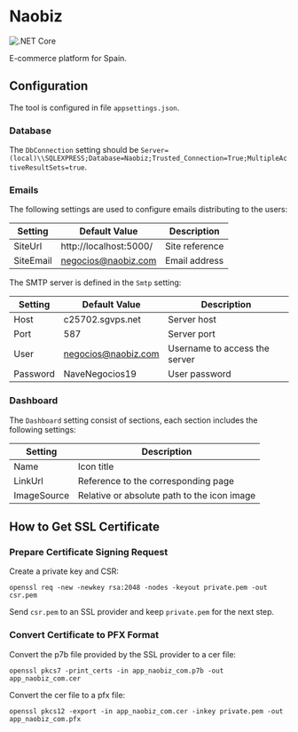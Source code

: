 # Naobiz

![.NET Core](https://github.com/iberisoft/Naobiz/workflows/.NET%20Core/badge.svg)

E-commerce platform for Spain.

## Configuration

The tool is configured in file `appsettings.json`.

### Database

The `DbConnection` setting should be `Server=(local)\\SQLEXPRESS;Database=Naobiz;Trusted_Connection=True;MultipleActiveResultSets=true`.

### Emails

The following settings are used to configure emails distributing to the users:

Setting       | Default Value          | Description
--------------|------------------------|------------
SiteUrl       | http://localhost:5000/ | Site reference
SiteEmail     | negocios@naobiz.com    | Email address

The SMTP server is defined in the `Smtp` setting:

Setting       | Default Value          | Description
--------------|------------------------|------------
Host          | c25702.sgvps.net       | Server host
Port          | 587                    | Server port
User          | negocios@naobiz.com    | Username to access the server
Password      | NaveNegocios19         | User password

### Dashboard

The `Dashboard` setting consist of sections, each section includes the following settings:

Setting       | Description
--------------|------------
Name          | Icon title
LinkUrl       | Reference to the corresponding page
ImageSource   | Relative or absolute path to the icon image

## How to Get SSL Certificate

### Prepare Certificate Signing Request

Create a private key and CSR:
```
openssl req -new -newkey rsa:2048 -nodes -keyout private.pem -out csr.pem
```

Send `csr.pem` to an SSL provider and keep `private.pem` for the next step.

### Convert Certificate to PFX Format

Convert the p7b file provided by the SSL provider to a cer file:
```
openssl pkcs7 -print_certs -in app_naobiz_com.p7b -out app_naobiz_com.cer
```

Convert the cer file to a pfx file:
```
openssl pkcs12 -export -in app_naobiz_com.cer -inkey private.pem -out app_naobiz_com.pfx
```
